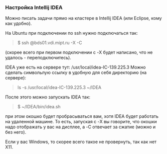 ### Настройка Intellij IDEA
Можно писать задачи прямо на кластере в Intellij IDEA (или Eclipse, кому как удобно). 

На Ubuntu при подключении по ssh нужно подключаться так:
> $ ssh <LOGUN>@bds01.vdi.mipt.ru -X -C

(скорее всего при первом подключении с -X будет написано, что не удалось - переподключитесь).

IDEA уже есть на сервере тут: /usr/local/idea-IC-139.225.3
Можно сделать символьлую ссылку в удобную для себя директорию (на сервере):
>  ls -s /usr/local/idea-IC-139.225.3 ~/IDEA

После этого можно запускать IDEA так:
> $ ~/IDEA/bin/idea.sh

при этом окошко будет пробрасываться вам, хотя IDEA будет работать на удаленной машине. 
То есть, запуская с -X вы говорите, что окошки надо отображать у вас на дисплее, а -C отвечает за сжатие (можно и без него).

Если у вас Windows, то скорее всего такое не провернуть, так как нет X11.
